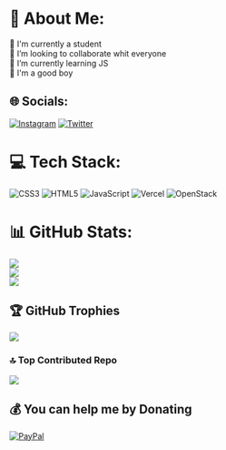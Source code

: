 # 💫 About Me:
🔭 I'm currently a student<br>👯 I’m looking to collaborate whit everyone<br>🌱 I’m currently learning JS <br>💬 I'm a good boy<br>


## 🌐 Socials:
 [![Instagram](https://img.shields.io/badge/Instagram-%23E4405F.svg?logo=Instagram&logoColor=white)](https://instagram.com/beni_atd) [![Twitter](https://img.shields.io/badge/Twitter-%231DA1F2.svg?logo=Twitter&logoColor=white)](https://twitter.com/ATDBeni) 

# 💻 Tech Stack:
![CSS3](https://img.shields.io/badge/css3-%231572B6.svg?style=for-the-badge&logo=css3&logoColor=white) ![HTML5](https://img.shields.io/badge/html5-%23E34F26.svg?style=for-the-badge&logo=html5&logoColor=white) ![JavaScript](https://img.shields.io/badge/javascript-%23323330.svg?style=for-the-badge&logo=javascript&logoColor=%23F7DF1E) ![Vercel](https://img.shields.io/badge/vercel-%23000000.svg?style=for-the-badge&logo=vercel&logoColor=white) ![OpenStack](https://img.shields.io/badge/Openstack-%23f01742.svg?style=for-the-badge&logo=openstack&logoColor=white)
# 📊 GitHub Stats:
![](https://github-readme-stats.vercel.app/api?username=ATDBeni&theme=dark&hide_border=false&include_all_commits=false&count_private=false)<br/>
![](https://github-readme-streak-stats.herokuapp.com/?user=ATDBeni&theme=dark&hide_border=false)<br/>
![](https://github-readme-stats.vercel.app/api/top-langs/?username=ATDBeni&theme=dark&hide_border=false&include_all_commits=false&count_private=false&layout=compact)

## 🏆 GitHub Trophies
![](https://github-profile-trophy.vercel.app/?username=ATDBeni&theme=radical&no-frame=false&no-bg=true&margin-w=4)


### 🔝 Top Contributed Repo
![](https://github-contributor-stats.vercel.app/api?username=ATDBeni&limit=5&theme=dark&combine_all_yearly_contributions=true)



  ## 💰 You can help me by Donating
 [![PayPal](https://img.shields.io/badge/PayPal-00457C?style=for-the-badge&logo=paypal&logoColor=white)](https://www.paypal.me/ATDBeni)
<!-- Proudly created with GPRM ( https://gprm.itsvg.in ) -->
